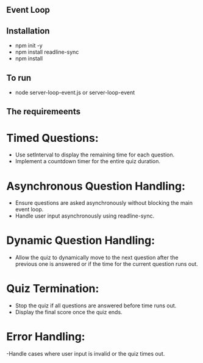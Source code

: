 ## Event Loop 

## Installation 
- npm init -y
- npm install readline-sync
- npm install
## To run
- node server-loop-event.js or server-loop-event

## The requiremeents
# Timed Questions:
- Use setInterval to display the remaining time for each question.
- Implement a countdown timer for the entire quiz duration.
# Asynchronous Question Handling:
- Ensure questions are asked asynchronously without blocking the main event loop.
- Handle user input asynchronously using readline-sync.
# Dynamic Question Handling:
- Allow the quiz to dynamically move to the next question after the previous one is answered or if the time for the current question runs out.
# Quiz Termination:
- Stop the quiz if all questions are answered before time runs out.
- Display the final score once the quiz ends.
# Error Handling:
-Handle cases where user input is invalid or the quiz times out. 
